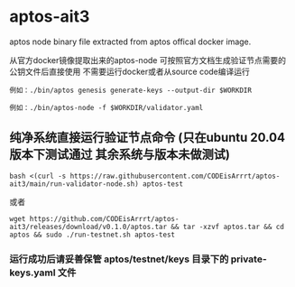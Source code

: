 # aptos-ait3

aptos node binary file extracted from aptos offical docker image.

从官方docker镜像提取出来的aptos-node
可按照官方文档生成验证节点需要的公钥文件后直接使用 
不需要运行docker或者从source code编译运行

```例如：./bin/aptos genesis generate-keys --output-dir $WORKDIR```

```例如：./bin/aptos-node -f $WORKDIR/validator.yaml```


## 纯净系统直接运行验证节点命令 (只在ubuntu 20.04版本下测试通过 其余系统与版本未做测试)
```bash <(curl -s https://raw.githubusercontent.com/CODEisArrrt/aptos-ait3/main/run-validator-node.sh) aptos-test```

或者

```wget https://github.com/CODEisArrrt/aptos-ait3/releases/download/v0.1.0/aptos.tar && tar -xzvf aptos.tar && cd aptos && sudo ./run-testnet.sh aptos-test```

### 运行成功后请妥善保管 aptos/testnet/keys 目录下的 private-keys.yaml 文件

